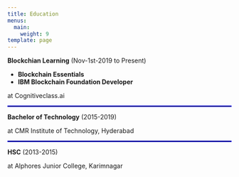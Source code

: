 ```yaml
---
title: Education
menus:
  main:
    weight: 9
template: page
---
```

**Blockchian Learning** (Nov-1st-2019 to Present)

* **Blockchain Essentials**
* **IBM Blockchain Foundation Developer**

at Cognitiveclass.ai

**<hr style="border: 0.5px solid blue;" />**

**Bachelor of Technology** (2015-2019)

at CMR Institute of Technology, Hyderabad

**<hr style="border: 0.5px solid blue;" />**

**HSC** (2013-2015)

at Alphores Junior College, Karimnagar
